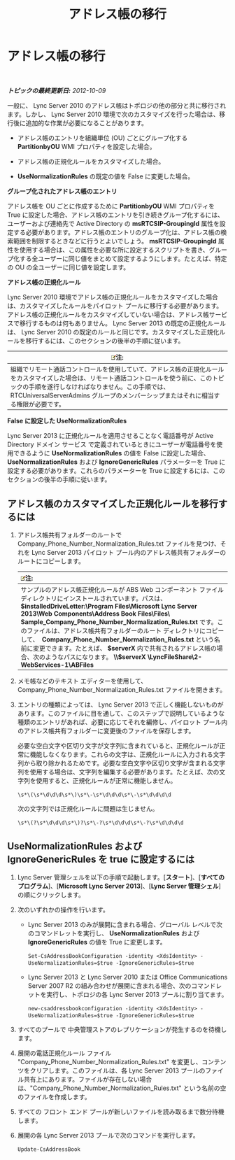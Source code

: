 ﻿---
title: アドレス帳の移行
TOCTitle: アドレス帳の移行
ms:assetid: ac7f0f39-4c6d-4702-8e25-93a73e3d800f
ms:mtpsurl: https://technet.microsoft.com/ja-jp/library/JJ205160(v=OCS.15)
ms:contentKeyID: 48273245
ms.date: 05/19/2016
mtps_version: v=OCS.15
ms.translationtype: HT
---

# アドレス帳の移行

 

_**トピックの最終更新日:** 2012-10-09_

一般に、 Lync Server 2010 のアドレス帳はトポロジの他の部分と共に移行されます。しかし、 Lync Server 2010 環境で次のカスタマイズを行った場合は、移行後に追加的な作業が必要になることがあります。

  - アドレス帳のエントリを組織単位 (OU) ごとにグループ化する **PartitionbyOU** WMI プロパティを設定した場合。

  - アドレス帳の正規化ルールをカスタマイズした場合。

  - **UseNormalizationRules** の既定の値を False に変更した場合。

**グループ化されたアドレス帳のエントリ**

アドレス帳を OU ごとに作成するために **PartitionbyOU** WMI プロパティを True に設定した場合、アドレス帳のエントリを引き続きグループ化するには、ユーザーおよび連絡先で Active Directory の **msRTCSIP-GroupingId** 属性を設定する必要があります。アドレス帳のエントリのグループ化は、アドレス帳の検索範囲を制限するときなどに行うとよいでしょう。 **msRTCSIP-GroupingId** 属性を使用する場合は、この属性を必要な所に設定するスクリプトを書き、グループ化する全ユーザーに同じ値をまとめて設定するようにします。たとえば、特定の OU の全ユーザーに同じ値を設定します。

**アドレス帳の正規化ルール**

Lync Server 2010 環境でアドレス帳の正規化ルールをカスタマイズした場合は、カスタマイズしたルールをパイロット プールに移行する必要があります。アドレス帳の正規化ルールをカスタマイズしていない場合は、アドレス帳サービスで移行するものは何もありません。 Lync Server 2013 の既定の正規化ルールは、 Lync Server 2010 の既定のルールと同じです。カスタマイズした正規化ルールを移行するには、このセクションの後半の手順に従います。

<table>
<thead>
<tr class="header">
<th><img src="images/Gg412781.note(OCS.15).gif" title="note" alt="note" />注:</th>
</tr>
</thead>
<tbody>
<tr class="odd">
<td>組織でリモート通話コントロールを使用していて、アドレス帳の正規化ルールをカスタマイズした場合は、リモート通話コントロールを使う前に、このトピックの手順を遂行しなければなりません。この手順では、RTCUniversalServerAdmins グループのメンバーシップまたはそれに相当する権限が必要です。</td>
</tr>
</tbody>
</table>


**False に設定した UseNormalizationRules**

Lync Server 2013 に正規化ルールを適用させることなく電話番号が Active Directory ドメイン サービス で定義されているときにユーザーが電話番号を使用できるように **UseNormalizationRules** の値を False に設定した場合、 **UseNormalizationRules** および **IgnoreGenericRules** パラメーターを True に設定する必要があります。これらのパラメーターを True に設定するには、このセクションの後半の手順に従います。

## アドレス帳のカスタマイズした正規化ルールを移行するには

1.  アドレス帳共有フォルダーのルートで Company\_Phone\_Number\_Normalization\_Rules.txt ファイルを見つけ、それを Lync Server 2013 パイロット プール内のアドレス帳共有フォルダーのルートにコピーします。
    
    <table>
    <thead>
    <tr class="header">
    <th><img src="images/Gg412781.note(OCS.15).gif" title="note" alt="note" />注:</th>
    </tr>
    </thead>
    <tbody>
    <tr class="odd">
    <td>サンプルのアドレス帳正規化ルールが ABS Web コンポーネント ファイル ディレクトリにインストールされています。パスは、 <strong>$installedDriveLetter:\Program Files\Microsoft Lync Server 2013\Web Components\Address Book Files\Files\ Sample_Company_Phone_Number_Normalization_Rules.txt</strong> です。このファイルは、アドレス帳共有フォルダーのルート ディレクトリにコピーして、  <strong>Company_Phone_Number_Normalization_Rules.txt</strong> という名前に変更できます。たとえば、 <strong>$serverX</strong> 内で共有されるアドレス帳の場合、次のようなパスになります。 <strong>\\$serverX \LyncFileShare\2-WebServices-1\ABFiles</strong></td>
    </tr>
    </tbody>
    </table>


2.  メモ帳などのテキスト エディターを使用して、Company\_Phone\_Number\_Normalization\_Rules.txt ファイルを開きます。

3.  エントリの種類によっては、 Lync Server 2013 で正しく機能しないものがあります。このファイルに目を通して、このステップで説明しているような種類のエントリがあれば、必要に応じてそれを編修し、パイロット プール内のアドレス帳共有フォルダーに変更後のファイルを保存します。
    
    必要な空白文字や区切り文字が文字列に含まれていると、正規化ルールが正常に機能しなくなります。これらの文字は、正規化ルールに入力される文字列から取り除かれるためです。必要な空白文字や区切り文字が含まれる文字列を使用する場合は、文字列を編集する必要があります。たとえば、次の文字列を使用すると、正規化ルールが正常に機能しません。
    
        \s*\(\s*\d\d\d\s*\)\s*\-\s*\d\d\d\s*\-\s*\d\d\d\d
    
    次の文字列では正規化ルールに問題は生じません。
    
        \s*\(?\s*\d\d\d\s*\)?\s*\-?\s*\d\d\d\s*\-?\s*\d\d\d\d

## UseNormalizationRules および IgnoreGenericRules を true に設定するには

1.  Lync Server 管理シェルを以下の手順で起動します。\[**スタート**\]、\[**すべてのプログラム**\]、\[**Microsoft Lync Server 2013**\]、\[**Lync Server 管理シェル**\] の順にクリックします。

2.  次のいずれかの操作を行います。
    
      - Lync Server 2013 のみが展開に含まれる場合、グローバル レベルで次のコマンドレットを実行し、 **UseNormalizationRules** および **IgnoreGenericRules** の値を True に変更します。
        
            Set-CsAddressBookConfiguration -identity <XdsIdentity> -UseNormalizationRules=$true -IgnoreGenericRules=$true
    
      - Lync Server 2013 と Lync Server 2010 または Office Communications Server 2007 R2 の組み合わせが展開に含まれる場合、次のコマンドレットを実行し、トポロジの各 Lync Server 2013 プールに割り当てます。
        
            new-csaddressbookconfiguration -identity <XdsIdentity> -UseNormalizationRules=$true -IgnoreGenericRules=$true

3.  すべてのプールで 中央管理ストアのレプリケーションが発生するのを待機します。

4.  展開の電話正規化ルール ファイル "Company\_Phone\_Number\_Normalization\_Rules.txt" を変更し、コンテンツをクリアします。このファイルは、各 Lync Server 2013 プールのファイル共有上にあります。ファイルが存在しない場合は、"Company\_Phone\_Number\_Normalization\_Rules.txt" という名前の空のファイルを作成します。

5.  すべての フロント エンド プールが新しいファイルを読み取るまで数分待機します。

6.  展開の各 Lync Server 2013 プールで次のコマンドを実行します。
    
        Update-CsAddressBook

